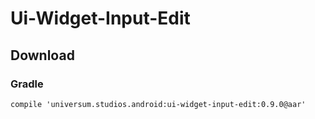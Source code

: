 Ui-Widget-Input-Edit
===============

## Download ##

### Gradle ###

    compile 'universum.studios.android:ui-widget-input-edit:0.9.0@aar'

